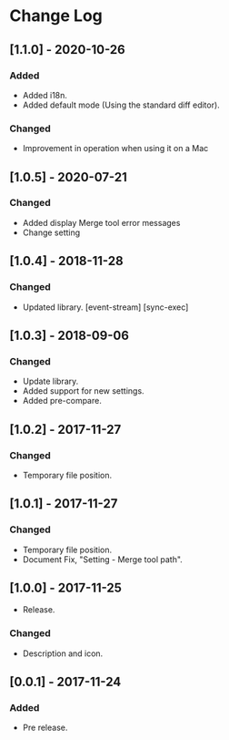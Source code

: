 # Change Log

## [1.1.0] - 2020-10-26
### Added
- Added i18n.
- Added default mode (Using the standard diff editor).

### Changed
- Improvement in operation when using it on a Mac

## [1.0.5] - 2020-07-21
### Changed
- Added display Merge tool error messages
- Change setting

## [1.0.4] - 2018-11-28
### Changed
- Updated library. [event-stream] [sync-exec]

## [1.0.3] - 2018-09-06
### Changed
- Update library.
- Added support for new settings.
- Added pre-compare.

## [1.0.2] - 2017-11-27
### Changed
- Temporary file position.

## [1.0.1] - 2017-11-27
### Changed
- Temporary file position.
- Document Fix, "Setting - Merge tool path".

## [1.0.0] - 2017-11-25
- Release.

### Changed
- Description and icon.

## [0.0.1] - 2017-11-24
### Added
- Pre release.

